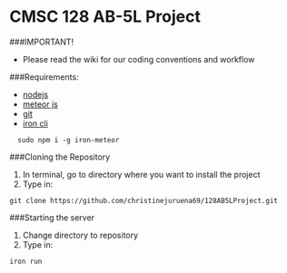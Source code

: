 # CMSC 128 AB-5L Project

###IMPORTANT!
  * Please read the wiki for our coding conventions and workflow

###Requirements:
  * [nodejs](https://github.com/creationix/nvm)
  * [meteor js](http://www.meteor.com/)
  * [git](http://git-scm.com/)
  * [iron cli](https://github.com/iron-meteor/iron-cli)
```
  sudo npm i -g iron-meteor
```

###Cloning the Repository
  1. In terminal, go to directory where you want to install the project
  2. Type in:
```
git clone https://github.com/christinejuruena69/128AB5LProject.git
```

###Starting the server
  1. Change directory to repository
  2. Type in:
```
iron run
```

